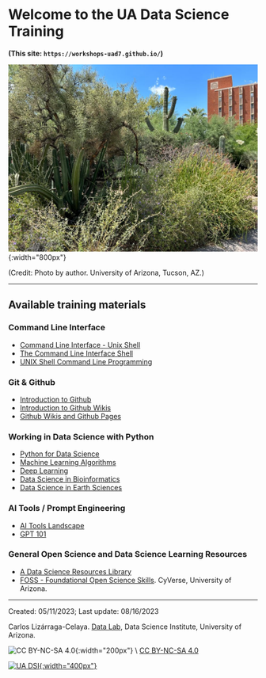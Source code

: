 # Welcome to the UA Data Science Training

**(This site: `https://workshops-uad7.github.io/`)**

![University of Arizona](./images/UofA1.jpeg){:width="800px"}

(Credit: Photo by author. University of Arizona, Tucson, AZ.)

***

## Available training materials

### Command Line Interface

* [Command Line Interface - Unix Shell](https://workshops-uad7.github.io/CommandLineInterface/)
* [The Command Line Interface Shell](https://github.com/clizarraga-UAD7/Workshops/wiki/The-Command-Line-Interface-Shell)
* [UNIX Shell Command Line Programming](https://github.com/clizarraga-UAD7/Workshops/wiki/UNIX-Shell---Command-Line-Programming)

### Git & Github

* [Introduction to Github](https://github.com/clizarraga-UAD7/Workshops/wiki/Introduction-to-Github)
* [Introduction to Github Wikis](https://github.com/ua-data7/Trainings/wiki/Introduction-to-Github-Wikis)
* [Github Wikis and Github Pages](https://github.com/clizarraga-UAD7/Workshops/wiki/Github-Wikis-and-Github-Pages)

### Working in Data Science with Python

* [Python for Data Science](https://github.com/clizarraga-UAD7/Workshops/wiki)
* [Machine Learning Algorithms](https://github.com/clizarraga-UAD7/MLWorkshops/wiki)
* [Deep Learning](https://github.com/clizarraga-UAD7/DeepLearning/wiki)
* [Data Science in Bioinformatics](https://github.com/clizarraga-UAD7/Bioinformatics/wiki)
* [Data Science in Earth Sciences](https://github.com/clizarraga-UAD7/geo-datascience2)

### AI Tools / Prompt Engineering

* [AI Tools Landscape](https://github.com/ua-data7/LearningResources/wiki/AI-Tools-Landscape)
* [GPT 101](https://ua-data7.github.io/introllms/)
  

### General Open Science and Data Science Learning Resources

* [A Data Science Resources Library](https://github.com/ua-data7/LearningResources/wiki)
* [FOSS - Foundational Open Science Skills](https://foss.cyverse.org). CyVerse, University of Arizona.

***

Created: 05/11/2023;  Last update: 08/16/2023

Carlos Lizárraga-Celaya. [Data Lab](https://github.com/clizarraga-UAD7/DataScienceLab/wiki), Data Science Institute, University of Arizona.

![CC BY-NC-SA 4.0](https://mirrors.creativecommons.org/presskit/buttons/88x31/png/by-nc-sa.png){:width="200px"} \  [CC BY-NC-SA 4.0](https://creativecommons.org/licenses/by-nc-sa/4.0/)

[![UA DSI](https://datascience.arizona.edu/sites/default/files/Data%20Science%20Institute_Webheader%20%281%29.svg){:width="400px"}](https://datascience.arizona.edu)
